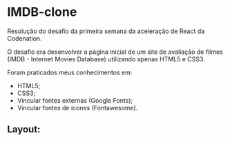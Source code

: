 # IMDB-clone
Resolução do desafio da primeira semana da aceleração de React da Codenation.

O desafio era desenvolver a página inicial de um site de avaliação de filmes (IMDB - Internet Movies Database) utilizando apenas HTML5 e CSS3.

Foram praticados meus conhecimentos em:
<ul>
<li> HTML5;</li>
<li> CSS3;</li>
<li> Vincular fontes externas (Google Fonts);</li>
<li> Vincular fontes de ícones (Fontawesome).</li>
</ul>
<h2>Layout:</h2>

<img src="https://camo.githubusercontent.com/332d92da0e188b6cfd332fcf00947a5663fcada3/68747470733a2f2f636f64656e6174696f6e2d6368616c6c656e6765732e73332d75732d776573742d312e616d617a6f6e6177732e636f6d2f72656163742d31312f696d6167652e706e67" alt="" data-canonical-src="https://codenation-challenges.s3-us-west-1.amazonaws.com/react-11/image.png" style="max-width:100%;">
